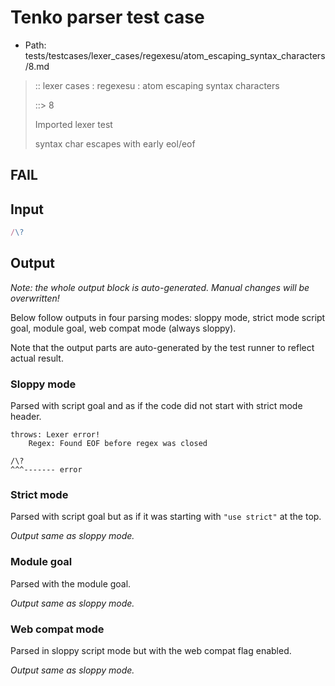 # Tenko parser test case

- Path: tests/testcases/lexer_cases/regexesu/atom_escaping_syntax_characters/8.md

> :: lexer cases : regexesu : atom escaping syntax characters
>
> ::> 8
>
> Imported lexer test
>
> syntax char escapes with early eol/eof

## FAIL

## Input

`````js
/\?
`````

## Output

_Note: the whole output block is auto-generated. Manual changes will be overwritten!_

Below follow outputs in four parsing modes: sloppy mode, strict mode script goal, module goal, web compat mode (always sloppy).

Note that the output parts are auto-generated by the test runner to reflect actual result.

### Sloppy mode

Parsed with script goal and as if the code did not start with strict mode header.

`````
throws: Lexer error!
    Regex: Found EOF before regex was closed

/\?
^^^------- error
`````

### Strict mode

Parsed with script goal but as if it was starting with `"use strict"` at the top.

_Output same as sloppy mode._

### Module goal

Parsed with the module goal.

_Output same as sloppy mode._

### Web compat mode

Parsed in sloppy script mode but with the web compat flag enabled.

_Output same as sloppy mode._
